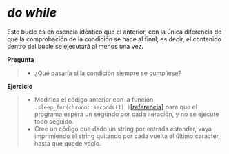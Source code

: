 _do while_
====

Este bucle es en esencia idéntico que el anterior, con la única diferencia de que la comprobación de la condición se hace al final; es decir, el contenido dentro del bucle se ejecutará al menos una vez.




**Pregunta**
> - ¿Qué pasaría si la condición siempre se cumpliese?

**Ejercicio**
> - Modifica el código anterior con la función `.sleep_for(chrono::seconds(1) )`[[referencia]](http://www.cplusplus.com/reference/thread/this_thread/sleep_for/) para que el programa espera un segundo por cada iteración, y no se ejecute todo seguido.
> - Cree un código que dado un string por entrada estandar, vaya imprimiendo el string quitando por cada vuelta el último caracter, hasta que quede vacío.